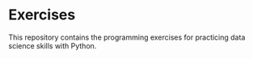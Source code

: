 # Exercises
This repository contains the programming exercises for practicing data science skills with Python.
